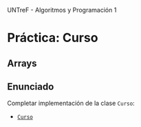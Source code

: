 UNTreF - Algoritmos y Programación 1

# Práctica: Curso

## Arrays

## Enunciado

Completar implementación de la clase `Curso`:

 * [`Curso`](../enunciado/src/Curso.java)


